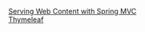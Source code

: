 [Serving Web Content with Spring MVC](https://spring.io/guides/gs/serving-web-content/)  
[Thymeleaf](https://www.baeldung.com/thymeleaf-in-spring-mvc)  